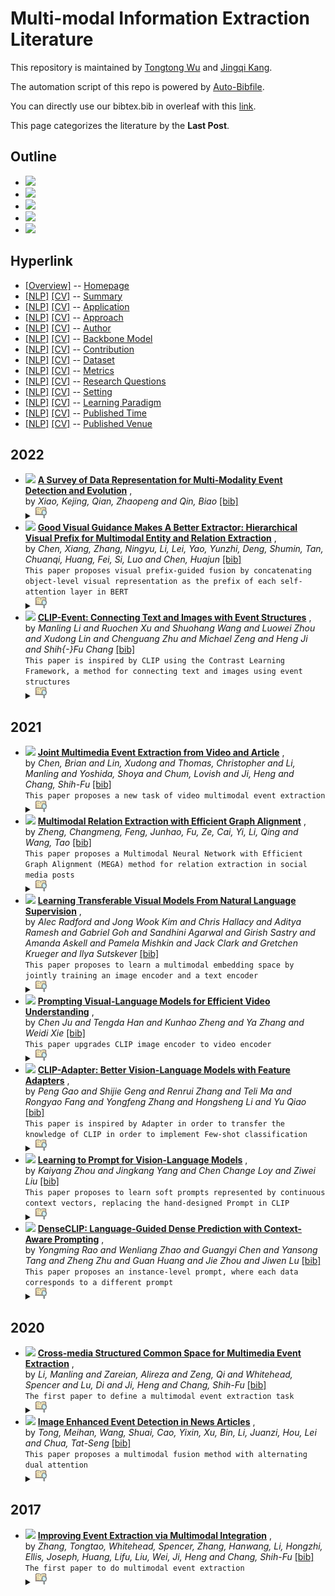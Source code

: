 # Multi-modal Information Extraction Literature 
This repository is maintained by [Tongtong Wu](http://wutong8023.site/) and [Jingqi Kang](https://#####). 

The automation script of this repo is powered by [Auto-Bibfile](https://github.com/wutong8023/Auto-Bibfile.git).

You can directly use our bibtex.bib in overleaf with this [link](https://www.overleaf.com/read/gszxbvbkprfs).

This page categorizes the literature by the **Last Post**.

## Outline 
- [![](https://img.shields.io/badge/Hyperlink-blue)](https://github.com/JingqiKang/Multi-modal-Information-Extraction/blob/main//MMIE4all/time\README.md#hyperlink)
- [![](https://img.shields.io/badge/2022-3-blue)](https://github.com/JingqiKang/Multi-modal-Information-Extraction/blob/main//MMIE4all/time\README.md#2022)
- [![](https://img.shields.io/badge/2021-7-blue)](https://github.com/JingqiKang/Multi-modal-Information-Extraction/blob/main//MMIE4all/time\README.md#2021)
- [![](https://img.shields.io/badge/2020-2-blue)](https://github.com/JingqiKang/Multi-modal-Information-Extraction/blob/main//MMIE4all/time\README.md#2020)
- [![](https://img.shields.io/badge/2017-1-blue)](https://github.com/JingqiKang/Multi-modal-Information-Extraction/blob/main//MMIE4all/time\README.md#2017)
## Hyperlink 
- [[Overview]](https://github.com/JingqiKang/Multi-modal-Information-Extraction/blob/main//README.md) -- [Homepage](https://github.com/JingqiKang/Multi-modal-Information-Extraction/blob/main//README.md)
- [[NLP]](https://github.com/JingqiKang/Multi-modal-Information-Extraction/blob/main//MMIE4nlp/./)  [[CV]](https://github.com/JingqiKang/Multi-modal-Information-Extraction/blob/main//MMIE4cv/./) -- [Summary](https://github.com/JingqiKang/Multi-modal-Information-Extraction/blob/main//MMIE4all/./)
- [[NLP]](https://github.com/JingqiKang/Multi-modal-Information-Extraction/blob/main//MMIE4nlp/application)  [[CV]](https://github.com/JingqiKang/Multi-modal-Information-Extraction/blob/main//MMIE4cv/application) -- [Application](https://github.com/JingqiKang/Multi-modal-Information-Extraction/blob/main//MMIE4all/application)
- [[NLP]](https://github.com/JingqiKang/Multi-modal-Information-Extraction/blob/main//MMIE4nlp/approach)  [[CV]](https://github.com/JingqiKang/Multi-modal-Information-Extraction/blob/main//MMIE4cv/approach) -- [Approach](https://github.com/JingqiKang/Multi-modal-Information-Extraction/blob/main//MMIE4all/approach)
- [[NLP]](https://github.com/JingqiKang/Multi-modal-Information-Extraction/blob/main//MMIE4nlp/author)  [[CV]](https://github.com/JingqiKang/Multi-modal-Information-Extraction/blob/main//MMIE4cv/author) -- [Author](https://github.com/JingqiKang/Multi-modal-Information-Extraction/blob/main//MMIE4all/author)
- [[NLP]](https://github.com/JingqiKang/Multi-modal-Information-Extraction/blob/main//MMIE4nlp/backbone_model)  [[CV]](https://github.com/JingqiKang/Multi-modal-Information-Extraction/blob/main//MMIE4cv/backbone_model) -- [Backbone Model](https://github.com/JingqiKang/Multi-modal-Information-Extraction/blob/main//MMIE4all/backbone_model)
- [[NLP]](https://github.com/JingqiKang/Multi-modal-Information-Extraction/blob/main//MMIE4nlp/contribution)  [[CV]](https://github.com/JingqiKang/Multi-modal-Information-Extraction/blob/main//MMIE4cv/contribution) -- [Contribution](https://github.com/JingqiKang/Multi-modal-Information-Extraction/blob/main//MMIE4all/contribution)
- [[NLP]](https://github.com/JingqiKang/Multi-modal-Information-Extraction/blob/main//MMIE4nlp/dataset)  [[CV]](https://github.com/JingqiKang/Multi-modal-Information-Extraction/blob/main//MMIE4cv/dataset) -- [Dataset](https://github.com/JingqiKang/Multi-modal-Information-Extraction/blob/main//MMIE4all/dataset)
- [[NLP]](https://github.com/JingqiKang/Multi-modal-Information-Extraction/blob/main//MMIE4nlp/metrics)  [[CV]](https://github.com/JingqiKang/Multi-modal-Information-Extraction/blob/main//MMIE4cv/metrics) -- [Metrics](https://github.com/JingqiKang/Multi-modal-Information-Extraction/blob/main//MMIE4all/metrics)
- [[NLP]](https://github.com/JingqiKang/Multi-modal-Information-Extraction/blob/main//MMIE4nlp/research_question)  [[CV]](https://github.com/JingqiKang/Multi-modal-Information-Extraction/blob/main//MMIE4cv/research_question) -- [Research Questions](https://github.com/JingqiKang/Multi-modal-Information-Extraction/blob/main//MMIE4all/research_question)
- [[NLP]](https://github.com/JingqiKang/Multi-modal-Information-Extraction/blob/main//MMIE4nlp/setting)  [[CV]](https://github.com/JingqiKang/Multi-modal-Information-Extraction/blob/main//MMIE4cv/setting) -- [Setting](https://github.com/JingqiKang/Multi-modal-Information-Extraction/blob/main//MMIE4all/setting)
- [[NLP]](https://github.com/JingqiKang/Multi-modal-Information-Extraction/blob/main//MMIE4nlp/supervision)  [[CV]](https://github.com/JingqiKang/Multi-modal-Information-Extraction/blob/main//MMIE4cv/supervision) -- [ Learning Paradigm](https://github.com/JingqiKang/Multi-modal-Information-Extraction/blob/main//MMIE4all/supervision)
- [[NLP]](https://github.com/JingqiKang/Multi-modal-Information-Extraction/blob/main//MMIE4nlp/time)  [[CV]](https://github.com/JingqiKang/Multi-modal-Information-Extraction/blob/main//MMIE4cv/time) -- [Published Time](https://github.com/JingqiKang/Multi-modal-Information-Extraction/blob/main//MMIE4all/time)
- [[NLP]](https://github.com/JingqiKang/Multi-modal-Information-Extraction/blob/main//MMIE4nlp/venue)  [[CV]](https://github.com/JingqiKang/Multi-modal-Information-Extraction/blob/main//MMIE4cv/venue) -- [Published Venue](https://github.com/JingqiKang/Multi-modal-Information-Extraction/blob/main//MMIE4all/venue)

## 2022

- [![](https://img.shields.io/badge/Applied_Sciences-2022-blue)](https://www.mdpi.com/2076-3417/12/4/2204) [**A Survey of Data Representation for Multi-Modality Event Detection and Evolution**](https://www.mdpi.com/2076-3417/12/4/2204) , <br> by *Xiao, Kejing, Qian, Zhaopeng and Qin, Biao* [[bib]](https://github.com/JingqiKang/Multi-modal-Information-Extraction/blob/main//./bibtex.bib#L60-L67)<br> </details><details><summary><img src=https://github.com/JingqiKang/Multi-modal-Information-Extraction/blob/main//scripts/svg/copy_icon.png height="20"></summary><pre>```Xiao_2022_Survey```
- [![](https://img.shields.io/badge/CoRR-2022-blue)](https://arxiv.org/abs/2205.03521) [**Good Visual Guidance Makes A Better Extractor: Hierarchical Visual Prefix for Multimodal Entity and Relation Extraction**](https://arxiv.org/abs/2205.03521) , <br> by *Chen, Xiang, Zhang, Ningyu, Li, Lei, Yao, Yunzhi, Deng, Shumin, Tan, Chuanqi, Huang, Fei, Si, Luo and Chen, Huajun* [[bib]](https://github.com/JingqiKang/Multi-modal-Information-Extraction/blob/main//./bibtex.bib#L81-L88)<br> ```This paper proposes visual prefix-guided fusion by concatenating object-level visual representation as the prefix of each self-attention layer in BERT
```</details><details><summary><img src=https://github.com/JingqiKang/Multi-modal-Information-Extraction/blob/main//scripts/svg/copy_icon.png height="20"></summary><pre>```Chen_2022_HVPNeT```
- [![](https://img.shields.io/badge/CoRR-2022-blue)](https://arxiv.org/abs/2201.05078) [**CLIP-Event: Connecting Text and Images with Event Structures**](https://arxiv.org/abs/2201.05078) , <br> by *Manling Li and
Ruochen Xu and
Shuohang Wang and
Luowei Zhou and
Xudong Lin and
Chenguang Zhu and
Michael Zeng and
Heng Ji and
Shih{-}Fu Chang* [[bib]](https://github.com/JingqiKang/Multi-modal-Information-Extraction/blob/main//./bibtex.bib#L93-L110)<br> ```This paper is inspired by CLIP using the Contrast Learning Framework, a method for connecting text and images using event structures
```</details><details><summary><img src=https://github.com/JingqiKang/Multi-modal-Information-Extraction/blob/main//scripts/svg/copy_icon.png height="20"></summary><pre>```Li_Clip_Event_2022```
## 2021

- [![](https://img.shields.io/badge/EMNLP-2021-blue)](https://aclanthology.org/2021.findings-emnlp.8) [**Joint Multimedia Event Extraction from Video and Article**](https://aclanthology.org/2021.findings-emnlp.8) , <br> by *Chen, Brian  and
Lin, Xudong  and
Thomas, Christopher  and
Li, Manling  and
Yoshida, Shoya  and
Chum, Lovish  and
Ji, Heng  and
Chang, Shih-Fu* [[bib]](https://github.com/JingqiKang/Multi-modal-Information-Extraction/blob/main//./bibtex.bib#L30-L45)<br> ```This paper proposes a new task of video multimodal event extraction
```</details><details><summary><img src=https://github.com/JingqiKang/Multi-modal-Information-Extraction/blob/main//scripts/svg/copy_icon.png height="20"></summary><pre>```chen-etal-2021-joint-multimedia-event```
- [![](https://img.shields.io/badge/MM-2021-blue)](https://doi.org/10.1145/3474085.3476968) [**Multimodal Relation Extraction with Efficient Graph Alignment**](https://doi.org/10.1145/3474085.3476968) , <br> by *Zheng, Changmeng, Feng, Junhao, Fu, Ze, Cai, Yi, Li, Qing and Wang, Tao* [[bib]](https://github.com/JingqiKang/Multi-modal-Information-Extraction/blob/main//./bibtex.bib#L71-L78)<br> ```This paper proposes a Multimodal Neural Network with Efficient Graph Alignment (MEGA) method for relation extraction in social media posts
```</details><details><summary><img src=https://github.com/JingqiKang/Multi-modal-Information-Extraction/blob/main//scripts/svg/copy_icon.png height="20"></summary><pre>```Zheng_2021_MEGA```
- [![](https://img.shields.io/badge/CoRR-2021-blue)](https://arxiv.org/abs/2103.00020) [**Learning Transferable Visual Models From Natural Language Supervision**](https://arxiv.org/abs/2103.00020) , <br> by *Alec Radford and
Jong Wook Kim and
Chris Hallacy and
Aditya Ramesh and
Gabriel Goh and
Sandhini Agarwal and
Girish Sastry and
Amanda Askell and
Pamela Mishkin and
Jack Clark and
Gretchen Krueger and
Ilya Sutskever* [[bib]](https://github.com/JingqiKang/Multi-modal-Information-Extraction/blob/main//./bibtex.bib#L114-L134)<br> ```This paper proposes to learn a multimodal embedding space by jointly training an image encoder and a text encoder
```</details><details><summary><img src=https://github.com/JingqiKang/Multi-modal-Information-Extraction/blob/main//scripts/svg/copy_icon.png height="20"></summary><pre>```CLIP_2021```
- [![](https://img.shields.io/badge/CoRR-2021-blue)](https://arxiv.org/abs/2112.04478) [**Prompting Visual-Language Models for Efficient Video Understanding**](https://arxiv.org/abs/2112.04478) , <br> by *Chen Ju and
Tengda Han and
Kunhao Zheng and
Ya Zhang and
Weidi Xie* [[bib]](https://github.com/JingqiKang/Multi-modal-Information-Extraction/blob/main//./bibtex.bib#L137-L155)<br> ```This paper upgrades CLIP image encoder to video encoder
```</details><details><summary><img src=https://github.com/JingqiKang/Multi-modal-Information-Extraction/blob/main//scripts/svg/copy_icon.png height="20"></summary><pre>```CLIP_Video_2021```
- [![](https://img.shields.io/badge/CoRR-2021-blue)](https://arxiv.org/abs/2110.04544) [**CLIP-Adapter: Better Vision-Language Models with Feature Adapters**](https://arxiv.org/abs/2110.04544) , <br> by *Peng Gao and
Shijie Geng and
Renrui Zhang and
Teli Ma and
Rongyao Fang and
Yongfeng Zhang and
Hongsheng Li and
Yu Qiao* [[bib]](https://github.com/JingqiKang/Multi-modal-Information-Extraction/blob/main//./bibtex.bib#L159-L179)<br> ```This paper is inspired by Adapter in order to transfer the knowledge of CLIP in order to implement Few-shot classification
```</details><details><summary><img src=https://github.com/JingqiKang/Multi-modal-Information-Extraction/blob/main//scripts/svg/copy_icon.png height="20"></summary><pre>```CLIP-Adapter_2021```
- [![](https://img.shields.io/badge/CoRR-2021-blue)](https://arxiv.org/abs/2109.01134) [**Learning to Prompt for Vision-Language Models**](https://arxiv.org/abs/2109.01134) , <br> by *Kaiyang Zhou and
Jingkang Yang and
Chen Change Loy and
Ziwei Liu* [[bib]](https://github.com/JingqiKang/Multi-modal-Information-Extraction/blob/main//./bibtex.bib#L182-L198)<br> ```This paper proposes to learn soft prompts represented by continuous context vectors, replacing the hand-designed Prompt in CLIP
```</details><details><summary><img src=https://github.com/JingqiKang/Multi-modal-Information-Extraction/blob/main//scripts/svg/copy_icon.png height="20"></summary><pre>```CoOp_2021```
- [![](https://img.shields.io/badge/CoRR-2021-blue)](https://arxiv.org/abs/2112.01518) [**DenseCLIP: Language-Guided Dense Prediction with Context-Aware Prompting**](https://arxiv.org/abs/2112.01518) , <br> by *Yongming Rao and
Wenliang Zhao and
Guangyi Chen and
Yansong Tang and
Zheng Zhu and
Guan Huang and
Jie Zhou and
Jiwen Lu* [[bib]](https://github.com/JingqiKang/Multi-modal-Information-Extraction/blob/main//./bibtex.bib#L201-L221)<br> ```This paper proposes an instance-level prompt, where each data corresponds to a different prompt
```</details><details><summary><img src=https://github.com/JingqiKang/Multi-modal-Information-Extraction/blob/main//scripts/svg/copy_icon.png height="20"></summary><pre>```DenseCLIP_2021```
## 2020

- [![](https://img.shields.io/badge/ACL-2020-blue)](https://aclanthology.org/2020.acl-main.230) [**Cross-media Structured Common Space for Multimedia Event Extraction**](https://aclanthology.org/2020.acl-main.230) , <br> by *Li, Manling  and
Zareian, Alireza  and
Zeng, Qi  and
Whitehead, Spencer  and
Lu, Di  and
Ji, Heng  and
Chang, Shih-Fu* [[bib]](https://github.com/JingqiKang/Multi-modal-Information-Extraction/blob/main//./bibtex.bib#L13-L27)<br> ```The first paper to define a multimodal event extraction task
```</details><details><summary><img src=https://github.com/JingqiKang/Multi-modal-Information-Extraction/blob/main//scripts/svg/copy_icon.png height="20"></summary><pre>```li-etal-2020-cross```
- [![](https://img.shields.io/badge/AAAI-2020-blue)](https://ojs.aaai.org/index.php/AAAI/article/view/6437) [**Image Enhanced Event Detection in News Articles**](https://ojs.aaai.org/index.php/AAAI/article/view/6437) , <br> by *Tong, Meihan, Wang, Shuai, Cao, Yixin, Xu, Bin, Li, Juanzi, Hou, Lei and Chua, Tat-Seng* [[bib]](https://github.com/JingqiKang/Multi-modal-Information-Extraction/blob/main//./bibtex.bib#L48-L56)<br> ```This paper proposes a multimodal fusion method with alternating dual attention
```</details><details><summary><img src=https://github.com/JingqiKang/Multi-modal-Information-Extraction/blob/main//scripts/svg/copy_icon.png height="20"></summary><pre>```Tong_Wang_Cao_Xu_Li_Hou_Chua_2020```
## 2017

- [![](https://img.shields.io/badge/MM-2017-blue)](https://doi.org/10.1145/3123266.3123294) [**Improving Event Extraction via Multimodal Integration**](https://doi.org/10.1145/3123266.3123294) , <br> by *Zhang, Tongtao, Whitehead, Spencer, Zhang, Hanwang, Li, Hongzhi, Ellis, Joseph, Huang, Lifu, Liu, Wei, Ji, Heng and Chang, Shih-Fu* [[bib]](https://github.com/JingqiKang/Multi-modal-Information-Extraction/blob/main//./bibtex.bib#L2-L10)<br> ```The first paper to do multimodal event extraction
```</details><details><summary><img src=https://github.com/JingqiKang/Multi-modal-Information-Extraction/blob/main//scripts/svg/copy_icon.png height="20"></summary><pre>```Zhang_VAD_2017```
